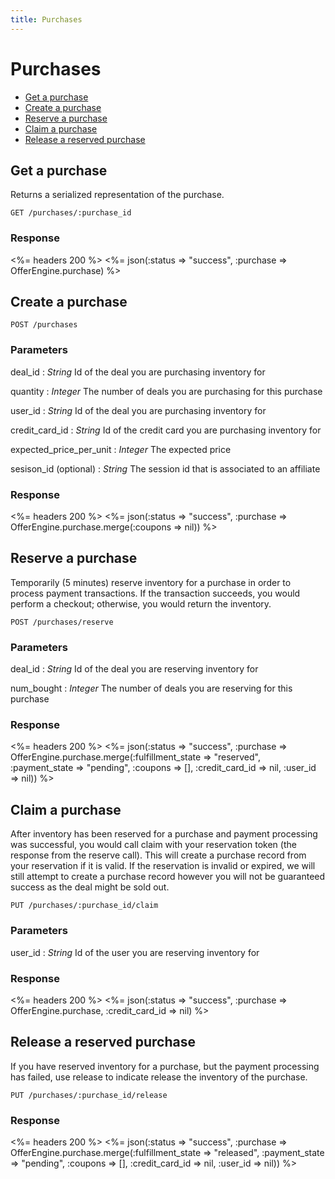 ```yaml
---
title: Purchases
---
```


# Purchases

* [Get a purchase](/v1/purchases/#get-a-purchase)
* [Create a purchase](/v1/purchases/#create-a-purchase)
* [Reserve a purchase](/v1/purchases/#reserve-a-purchase)
* [Claim a purchase](/v1/purchases/#claim-a-purchase)
* [Release a reserved purchase](/v1/purchases/#release-a-reserved-purchase)

## Get a purchase
Returns a serialized representation of the purchase.

    GET /purchases/:purchase_id

### Response

<%= headers 200 %>
<%= json(:status => "success", :purchase => OfferEngine.purchase) %>

## Create a purchase

    POST /purchases

### Parameters
deal_id
: _String_  Id of the deal you are purchasing inventory for

quantity
: _Integer_ The number of deals you are purchasing for this purchase

user_id
: _String_  Id of the deal you are purchasing inventory for

credit_card_id
: _String_  Id of the credit card you are purchasing inventory for

expected_price_per_unit
: _Integer_ The expected price

sesison_id (optional)
: _String_ The session id that is associated to an affiliate

### Response
<%= headers 200 %>
<%= json(:status => "success", :purchase => OfferEngine.purchase.merge(:coupons => nil)) %>

## Reserve a purchase
Temporarily (5 minutes) reserve inventory for a purchase in order to process payment transactions. If the transaction succeeds, you would perform a checkout; otherwise, you would return the inventory.

    POST /purchases/reserve

### Parameters

deal_id
: _String_  Id of the deal you are reserving inventory for

num_bought
: _Integer_ The number of deals you are reserving for this purchase

### Response

<%= headers 200 %>
<%= json(:status => "success", :purchase => OfferEngine.purchase.merge(:fulfillment_state => "reserved", :payment_state => "pending", :coupons => [], :credit_card_id => nil, :user_id => nil)) %>

## Claim a purchase
After inventory has been reserved for a purchase and payment processing was successful, you would call claim with your reservation token (the response from the reserve call). This will create a purchase record from your reservation if it is valid. If the reservation is invalid or expired, we will still attempt to create a purchase record however you will not be guaranteed success as the deal might be sold out.

    PUT /purchases/:purchase_id/claim

### Parameters

user_id
: _String_  Id of the user you are reserving inventory for

### Response

<%= headers 200 %>
<%= json(:status => "success", :purchase => OfferEngine.purchase, :credit_card_id => nil) %>

## Release a reserved purchase
If you have reserved inventory for a purchase, but the payment processing has failed, use release to indicate release the inventory of the purchase.

    PUT /purchases/:purchase_id/release

### Response

<%= headers 200 %>
<%= json(:status => "success", :purchase => OfferEngine.purchase.merge(:fulfillment_state => "released", :payment_state => "pending", :coupons => [], :credit_card_id => nil, :user_id => nil)) %>
